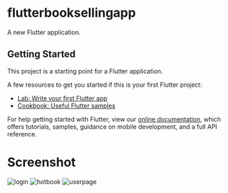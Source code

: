 # flutterbooksellingapp

A new Flutter application.

## Getting Started

This project is a starting point for a Flutter application.

A few resources to get you started if this is your first Flutter project:

- [Lab: Write your first Flutter app](https://flutter.dev/docs/get-started/codelab)
- [Cookbook: Useful Flutter samples](https://flutter.dev/docs/cookbook)

For help getting started with Flutter, view our
[online documentation](https://flutter.dev/docs), which offers tutorials,
samples, guidance on mobile development, and a full API reference.

# Screenshot
![login](https://user-images.githubusercontent.com/45823921/88383915-a64cca80-cdd5-11ea-876f-cbf9574b2abc.png)
![hotbook](https://user-images.githubusercontent.com/45823921/88384057-ea3fcf80-cdd5-11ea-92a9-4888fa8f3b04.png)
![userpage](https://user-images.githubusercontent.com/45823921/88384495-b618de80-cdd6-11ea-8ed9-f0ec3f122a35.png)

